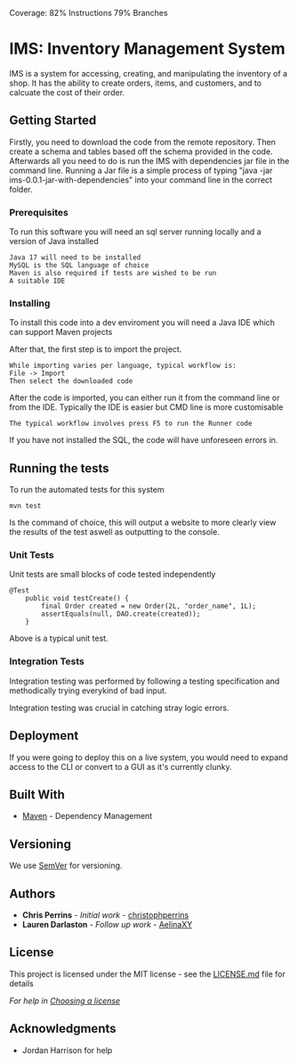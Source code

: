 Coverage: 82% Instructions 79% Branches
# IMS: Inventory Management System

IMS is a system for accessing, creating, and manipulating the inventory of a shop. It has the ability to create orders, items, and customers, and to calcuate the cost of their order. 

## Getting Started

Firstly, you need to download the code from the remote repository. Then create a schema and tables based off the schema provided in the code. Afterwards all you need to do is run the IMS with dependencies jar file in the command line.
Running a Jar file is a simple process of typing "java -jar ims-0.0.1-jar-with-dependencies" into your command line in the correct folder.

### Prerequisites

To run this software you will need an sql server running locally and a version of Java installed

```
Java 17 will need to be installed
MySQL is the SQL language of choice
Maven is also required if tests are wished to be run
A suitable IDE
```

### Installing

To install this code into a dev enviroment you will need a Java IDE which can support Maven projects

After that, the first step is to import the project.
```
While importing varies per language, typical workflow is:
File -> Import
Then select the downloaded code
```

After the code is imported, you can either run it from the command line or from the IDE. Typically the IDE is easier but CMD line is more customisable
```
The typical workflow involves press F5 to run the Runner code
```

If you have not installed the SQL, the code will have unforeseen errors in.

## Running the tests

To run the automated tests for this system

```
mvn test
```

Is the command of choice, this will output a website to more clearly view the results of the test aswell as outputting to the console.
### Unit Tests 

Unit tests are small blocks of code tested independently
```
@Test
	public void testCreate() {
		final Order created = new Order(2L, "order_name", 1L);
		assertEquals(null, DAO.create(created));
	}
```
Above is a typical unit test.

### Integration Tests 

Integration testing was performed by following a testing specification and methodically trying everykind of bad input.

Integration testing was crucial in catching stray logic errors.


## Deployment

If you were going to deploy this on a live system, you would need to expand access to the CLI or convert to a GUI as it's currently clunky.

## Built With

* [Maven](https://maven.apache.org/) - Dependency Management

## Versioning

We use [SemVer](http://semver.org/) for versioning.

## Authors

* **Chris Perrins** - *Initial work* - [christophperrins](https://github.com/christophperrins)
* **Lauren Darlaston** - *Follow up work* - [AelinaXY](https://github.com/AelinaXY/)

## License

This project is licensed under the MIT license - see the [LICENSE.md](LICENSE.md) file for details 

*For help in [Choosing a license](https://choosealicense.com/)*

## Acknowledgments

* Jordan Harrison for help